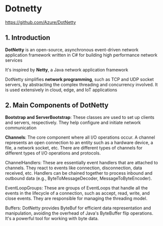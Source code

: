 # Dotnetty

https://github.com/Azure/DotNetty

## 1. Introduction

**DotNetty** is an open-source, asynchronous event-driven network application framework written in C# for building high performance network services

It's inspired by **Netty**, a Java network application framework

DotNetty simplifies **network programming**, such as TCP and UDP socket servers, by abstracting the complex threading and concurrency involved. It is used extensively in cloud, edge, and IoT applications

## 2. Main Components of DotNetty

**Bootstrap and ServerBootstrap**: These classes are used to set up clients and servers, respectively. They help configure and initiate network communication

**Channels**: The core component where all I/O operations occur. A channel represents an open connection to an entity such as a hardware device, a file, a network socket, etc. There are different types of channels for different types of I/O operations and protocols.

ChannelHandlers: These are essentially event handlers that are attached to channels. They react to events like connection, disconnection, data received, etc. Handlers can be chained together to process inbound and outbound data (e.g., ByteToMessageDecoder, MessageToByteEncoder).

EventLoopGroups: These are groups of EventLoops that handle all the events in the lifecycle of a connection, such as accept, read, write, and close events. They are responsible for managing the threading model.

Buffers: DotNetty provides ByteBuf for efficient data representation and manipulation, avoiding the overhead of Java's ByteBuffer flip operations. It's a powerful tool for working with byte data.
